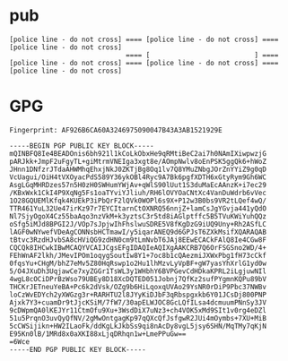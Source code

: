 pub
======

	[police line - do not cross] ==== [police line - do not cross] ==== [police line - do not cross]
	                             ==== [                          ] ==== 
	[police line - do not cross] ==== [police line - do not cross] ==== [police line - do not cross]

	
	
GPG
======
	
	Fingerprint: AF926B6CA60A3246975090047B43A3AB1521929E

	-----BEGIN PGP PUBLIC KEY BLOCK-----
	mQINBFQ8Ie4BEADOnis6bh921l1kCoLkObxHe9qRMtiBeC2ai7h0NAmIXiwpwzjG
	pARJkk+JmpF2uFgyTL+giMtrmVNEIga3xgt8e/AOmpNwlv8oEnPSK5ggQk6+hWoZ
	JHnn1DNfzrJTdaAHWMhqEhxjNkJ0ZKTjBg8Oq1lv7Q8YMuZNbgJOrZnYYiZ9g0qD
	VcUagui/OiH4tVXOyacPdS589Y36ykOBl4Ryc9A7Bk6pgfXDTH6xGtyRym9Gh6WC
	AsgLGqMHRDzes57n5H0zH0SWHumYWjAv+qWlS90lUut1S3duMaEcAAnzK+i7ec29
	/KBxWxk1CkI4P9XqNg5Fs1oaTYviYJliuh/RH6lOVYOaCNtXc4VanDuWdrb6vVec
	1O28GQUEMlKfqk4KUEkP3iPbQrF2lQVk0WOPl6s9X+P12w3B0bs9VR2tLQef4wQ/
	TTR461YuL32Ue47irKz97r7EYCItarnCtOXNRQ56nnjZ+lamCsJgYGvja441yQdO
	Nl7SjyOgoX4Cz55baAqo3nzVkM+k3yztsC3r5td8iAGlptffc5B5TVuKWiYuhQQz
	oSfg5iMJd8BPGI2J/VOp7sJpjwIhFhslwuSDRE5V8fKgDzG9iUQ9Uny+Rh2ASfLC
	lAGF0wNYwefVDeAgCONNsbHCTmawI/y5iqarANEQ9d6GPJsT6ZXkMsifXQARAQAB
	tBtvc3RzdHJvbSA8cHViQG9zdHN0cm9tLmNvbT6JAj8EEwECACkFAlQ8Ie4CGw8F
	CQCQk8IHCwkIBwMCAQYVCAIJCgsEFgIDAQIeAQIXgAAKCRB7Q6OrFSGSno2WD/4+
	FEhWnAF2lkh/JMevIPOm1oqygSoutIw8Y1+7oc8b1cQAezmiJXWxPbg1fH73cCkf
	0fqsYu+CHgM/bhZ7eMv5Z80HqRswp1o2Hu1lhMzvLyVpBF+gW7yasYhXrlG1yd0w
	5/O4JXuDh3UqjawCe7xyZGGr1TsWL3y1WHbhY6BVPGevCdHDkaKPRL2iLgjuwNIl
	4wgL8cOCiDPrBzWso79UBEy8D18XcDQTED051Jobnj7QfKz2sufPYgmnKQPu89bV
	THCKrJETneuYeBA+Pc6k2dVsk/OZg9b6HiLqoxqUVAo29YsNR0rDiP9Pbc37NWBv
	loCzWvEDYch2yXWGzg3r+RARHTU2l8JYyKiDJbF3qRbspgxkb6Y01JCsDj800PNP
	Ajxk7Y3+cuamDr9tJjcKSiM/7fW7/30apELWJOC8GcLQfILsa4dcmuumPNnSy3JV
	9cDWpmQA0lKEJYr11CtmOfu9Xu+3WsdDiX7uNz3+ch4VOK5xMd9SIt1v0rg4eDZl
	51u5PrqnO3uvQyQfNV/2gMwOntgagKp97qQXcQfJsfgwR2JUi4mOymbs+7XU+MiB
	5cCWSijikn+HW2ILaoFk/ddKgLkJkbSs9qi8nAcDy8vgL5jsy6SHN/MqTMy7qKjN
	E95Kn0lB/1MRd8x0aXKI88xLjqDRhqn1w+LmePPuGw==
	=6Wce
	-----END PGP PUBLIC KEY BLOCK-----
		